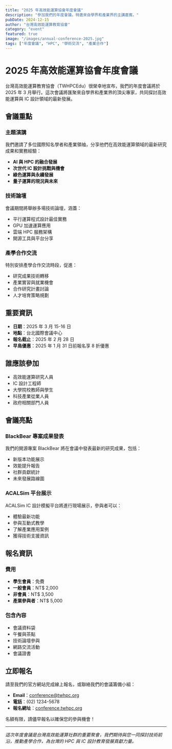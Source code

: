 ```yaml
---
title: "2025 年高效能運算協會年度會議"
description: "參加我們的年度會議，特邀來自學界和產業界的主講嘉賓。"
pubDate: 2024-12-15
author: "台灣高效能運算教育協會"
category: "event"
featured: true
image: "/images/annual-conference-2025.jpg"
tags: ["年度會議", "HPC", "學術交流", "產業合作"]
---
```


# 2025 年高效能運算協會年度會議

台灣高效能運算教育協會（TWHPCEdu）很榮幸地宣布，我們的年度會議將於 2025 年 3 月舉行。這次會議將匯聚來自學界和產業界的頂尖專家，共同探討高效能運算與 IC 設計領域的最新發展。

## 會議重點

### 主題演講
我們邀請了多位國際知名學者和產業領袖，分享他們在高效能運算領域的最新研究成果和實務經驗：

- **AI 與 HPC 的融合發展**
- **次世代 IC 設計挑戰與機會**
- **綠色運算與永續發展**
- **量子運算的現況與未來**

### 技術論壇
會議期間將舉辦多場技術論壇，涵蓋：

- 平行運算程式設計最佳實務
- GPU 加速運算應用
- 雲端 HPC 服務架構
- 開源工具與平台分享

### 產學合作交流
特別安排產學合作交流時段，促進：

- 研究成果技術轉移
- 產業實習與就業機會
- 合作研究計畫討論
- 人才培育策略規劃

## 重要資訊

- **日期**：2025 年 3 月 15-16 日
- **地點**：台北國際會議中心
- **報名截止**：2025 年 2 月 28 日
- **早鳥優惠**：2025 年 1 月 31 日前報名享 8 折優惠

## 誰應該參加

- 高效能運算研究人員
- IC 設計工程師
- 大學院校教師與學生
- 科技產業從業人員
- 政府相關部門人員

## 會議亮點

### BlackBear 專案成果發表
我們的開源專案 BlackBear 將在會議中發表最新的研究成果，包括：

- 新版本功能展示
- 效能提升報告
- 社群貢獻統計
- 未來發展路線圖

### ACALSim 平台展示
ACALSim IC 設計模擬平台將進行現場展示，參與者可以：

- 體驗最新功能
- 參與互動式教學
- 了解產業應用案例
- 獲得技術支援資訊

## 報名資訊

### 費用
- **學生會員**：免費
- **一般會員**：NT$ 2,000
- **非會員**：NT$ 3,500
- **產業參與者**：NT$ 5,000

### 包含內容
- 會議資料袋
- 午餐與茶點
- 技術論壇參與
- 網路交流活動
- 會議證書

## 立即報名

請至我們的官方網站完成線上報名，或聯絡我們的會議籌備小組：

- **Email**：conference@twhpc.org
- **電話**：(02) 1234-5678
- **報名網址**：[conference.twhpc.org](https://conference.twhpc.org)

名額有限，請儘早報名以確保您的參與機會！

---

*這次年度會議是台灣高效能運算社群的重要聚會，我們期待與您一同探討技術前沿，推動產學合作，為台灣的 HPC 與 IC 設計教育發展貢獻力量。*
